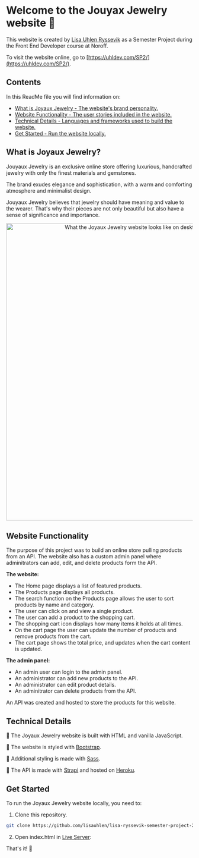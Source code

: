 # Welcome to the Jouyax Jewelry website 💍

This website is created by [Lisa Uhlen Ryssevik](https://www.uhldev.com) as a Semester Project during the Front End Developer course at Noroff.

To visit the website online, go to [https://uhldev.com/SP2/](https://uhldev.com/SP2/).

## Contents

In this ReadMe file you will find information on:

-   [What is Joyaux Jewelry - The website's brand personality.](#what-is-joyaux-jewelry)
-   [Website Functionality - The user stories included in the website.](#website-functionality)
-   [Technical Details - Languages and frameworks used to build the website.](#technical-details)
-   [Get Started - Run the website locally.](#get-started)

## What is Joyaux Jewelry?

Jouyaux Jewelry is an exclusive online store offering luxurious, handcrafted jewelry with only the finest materials and gemstones. 

The brand exudes elegance and sophistication, with a warm and comforting atmosphere and minimalist design. 

Jouyaux Jewelry believes that jewelry should have meaning and value to the wearer. That's why their pieces are not only beautiful but also have a sense of significance and importance.

<div align="center">
  <img alt="What the Joyaux Jewelry website looks like on desktop, laptop, and mobile." src="https://www.uhldev.com/images/joyaux-jewelry/juyaux-jewelry-responsive-1.jpg" width="800px">
</div>


## Website Functionality

The purpose of this project was to build an online store pulling products from an API. The website also has a custom admin panel where adminitrators can add, edit, and delete products form the API. 

**The website:**
-   The Home page displays a list of featured products.
-   The Products page displays all products. 
-   The search function on the Products page allows the user to sort products by name and category.
-   The user can click on and view a single product.
-   The user can add a product to the shopping cart. 
-   The shopping cart icon displays how many items it holds at all times. 
-   On the cart page the user can update the number of products and remove products from the cart.
-   The cart page shows the total price, and updates when the cart content is updated. 

**The admin panel:**
-   An admin user can login to the admin panel.
-   An administrator can add new products to the API. 
-   An administrator can edit product details. 
-   An adminitrator can delete products from the API.

An API was created and hosted to store the products for this website. 

## Technical Details

💎 The Joyaux Jewelry website is built with HTML and vanilla JavaScript.

💎 The website is styled with [Bootstrap](https://getbootstrap.com/).

💎 Additional styling is made with [Sass](https://sass-lang.com/).

💎 The API is made with [Strapi](https://strapi.io/) and hosted on [Heroku](https://www.heroku.com/).


## Get Started

To run the Joyaux Jewelry website locally, you need to:

1. Clone this repository.

```bash
git clone https://github.com/lisauhlen/lisa-ryssevik-semester-project-2.git
```

2. Open index.html in [Live Server](https://marketplace.visualstudio.com/items?itemName=ritwickdey.LiveServer):

That's it! 🙌
